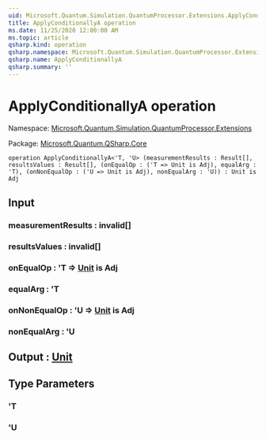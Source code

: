 ```yaml
---
uid: Microsoft.Quantum.Simulation.QuantumProcessor.Extensions.ApplyConditionallyA
title: ApplyConditionallyA operation
ms.date: 11/25/2020 12:00:00 AM
ms.topic: article
qsharp.kind: operation
qsharp.namespace: Microsoft.Quantum.Simulation.QuantumProcessor.Extensions
qsharp.name: ApplyConditionallyA
qsharp.summary: ''
---
```


# ApplyConditionallyA operation

Namespace: [Microsoft.Quantum.Simulation.QuantumProcessor.Extensions](xref:Microsoft.Quantum.Simulation.QuantumProcessor.Extensions)

Package: [Microsoft.Quantum.QSharp.Core](https://nuget.org/packages/Microsoft.Quantum.QSharp.Core)




```qsharp
operation ApplyConditionallyA<'T, 'U> (measurementResults : Result[], resultsValues : Result[], (onEqualOp : ('T => Unit is Adj), equalArg : 'T), (onNonEqualOp : ('U => Unit is Adj), nonEqualArg : 'U)) : Unit is Adj
```


## Input

### measurementResults : __invalid<Result>__[]




### resultsValues : __invalid<Result>__[]




### onEqualOp : 'T => [Unit](xref:microsoft.quantum.user-guide.language.types)  is Adj




### equalArg : 'T




### onNonEqualOp : 'U => [Unit](xref:microsoft.quantum.user-guide.language.types)  is Adj




### nonEqualArg : 'U





## Output : [Unit](xref:microsoft.quantum.user-guide.language.types)



## Type Parameters

### 'T


### 'U

